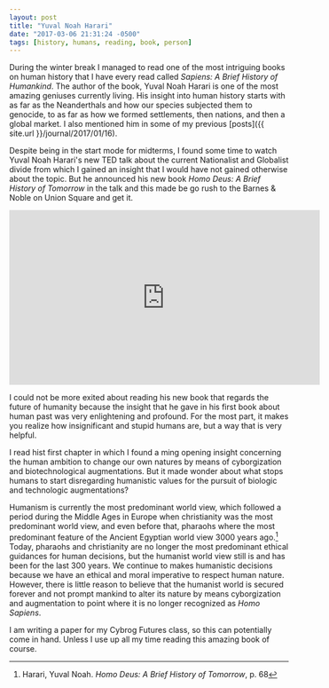 ```yaml
---
layout: post
title: "Yuval Noah Harari"
date: "2017-03-06 21:31:24 -0500"
tags: [history, humans, reading, book, person]
---
```


During the winter break I managed to read one of the most intriguing books on human history that I have every read called *Sapiens: A Brief History of Humankind*. The author of the book, Yuval Noah Harari is one of the most amazing geniuses currently living. His insight into human history starts with as far as the Neanderthals and how our species subjected them to genocide, to as far as how we formed settlements, then nations, and then a global market. I also mentioned him in some of my previous [posts]({{ site.url }}/journal/2017/01/16).

Despite being in the start mode for midterms, I found some time to watch Yuval Noah Harari's new TED talk about the current Nationalist and Globalist divide from which I gained an insight that I would have not gained otherwise about the topic. But he announced his new book *Homo Deus: A Brief History of Tomorrow* in the talk and this made be go rush to the Barnes & Noble on Union Square and get it.  

<iframe width="560" height="315" src="https://www.youtube.com/embed/szt7f5NmE9E" frameborder="0" allowfullscreen></iframe>

I could not be more exited about reading his new book that regards the future of humanity because the insight that he gave in his first book about human past was very enlightening and profound. For the most part, it makes you realize how insignificant and stupid humans are, but a way that is very helpful.

I read hist first chapter in which I found a ming opening insight concerning the human ambition to change our own natures by means of cyborgization and biotechnological augmentations. But it made wonder about what stops humans to start disregarding humanistic values for the pursuit of biologic and technologic augmentations?

Humanism is currently the most predominant world view, which followed a period during the Middle Ages in Europe when christianity was the most predominant world view, and even before that, pharaohs where the most predominant feature of the Ancient Egyptian world view 3000 years ago.[^Harari1] Today, pharaohs and christianity are no longer the most predominant ethical guidances for human decisions, but the humanist world view still is and has been for the last 300 years. We continue to makes humanistic decisions because we have an ethical and moral imperative to respect human nature. However, there is little reason to believe that the humanist world is secured forever and not prompt mankind to alter its nature by means cyborgization and augmentation to point where it is no longer recognized as *Homo Sapiens*.

I am writing a paper for my Cybrog Futures class, so this can potentially come in hand. Unless I use up all my time reading this amazing book of course.

[^Harari1]: Harari, Yuval Noah. *Homo Deus: A Brief History of Tomorrow*, p. 68
